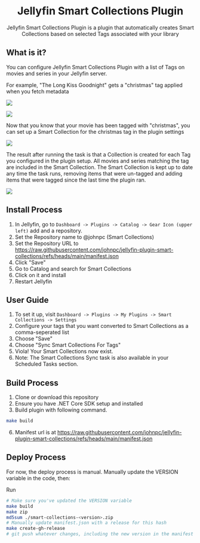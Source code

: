 <h1 align="center">Jellyfin Smart Collections Plugin</h1>

<p align="center">
Jellyfin Smart Collections Plugin is a plugin that automatically creates Smart Collections based on selected Tags associated with your library

</p>

## What is it?

You can configure Jellyfin Smart Collections Plugin with a list of Tags on movies and series in your Jellyfin server.

For example, "The Long Kiss Goodnight" gets a "christmas" tag applied when you fetch metadata

![](https://files.jpc.io/d/Bha8r-Screenshot%202025-03-06%20at%203.50.04%E2%80%AFPM.png)

![](https://files.jpc.io/d/Bha8r-Screenshot%202025-03-06%20at%203.59.21%E2%80%AFPM.png)

Now that you know that your movie has been tagged with "christmas", you can set up a Smart Collection for the christmas tag in the plugin settings

![](https://files.jpc.io/d/Bha8r-Screenshot%202025-03-06%20at%205.29.44%E2%80%AFPM.png)

The result after running the task is that a Collection is created for each Tag you configured in the plugin setup. All movies and series matching the tag are included in the Smart Collection. The Smart Collection is kept up to date any time the task runs, removing items that were un-tagged and adding items that were tagged since the last time the plugin ran.

![](https://files.jpc.io/d/Bha8r-Screenshot%202025-03-06%20at%205.31.29%E2%80%AFPM.png)

## Install Process

1. In Jellyfin, go to `Dashboard -> Plugins -> Catalog -> Gear Icon (upper left)` add and a repository.
1. Set the Repository name to @johnpc (Smart Collections)
1. Set the Repository URL to https://raw.githubusercontent.com/johnpc/jellyfin-plugin-smart-collections/refs/heads/main/manifest.json
1. Click "Save"
1. Go to Catalog and search for Smart Collections
1. Click on it and install
1. Restart Jellyfin

## User Guide

1. To set it up, visit `Dashboard -> Plugins -> My Plugins -> Smart Collections -> Settings`
1. Configure your tags that you want converted to Smart Collections as a comma-seperated list
1. Choose "Save"
1. Choose "Sync Smart Collections For Tags"
1. Viola! Your Smart Collections now exist.
1. Note: The Smart Collections Sync task is also available in your Scheduled Tasks section.

## Build Process

1. Clone or download this repository
2. Ensure you have .NET Core SDK setup and installed
3. Build plugin with following command.

```sh
make build
```

6. Manifest url is at https://raw.githubusercontent.com/johnpc/jellyfin-plugin-smart-collections/refs/heads/main/manifest.json

## Deploy Process

For now, the deploy process is manual. Manually update the VERSION variable in the code, then:

Run

```bash
# Make sure you've updated the VERSION variable
make build
make zip
md5sum ./smart-collections-<version>.zip
# Manually update manifest.json with a release for this hash
make create-gh-release
# git push whatever changes, including the new version in the manifest
```
